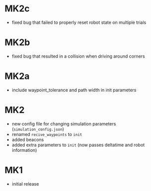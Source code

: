 # MK2c
* fixed bug that failed to properly reset robot state on multiple trials

# MK2b
* fixed bug that resulted in a collision when driving around corners

# MK2a
* include waypoint_tolerance and path width in init parameters

# MK2
* new config file for changing simulation parameters (`simulation_config.json`)
* renamed `recive_waypoints` to `init`
* added beacons
* added extra parameters to `init` (now passes deltatime and robot information)

# MK1
* initial release
